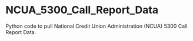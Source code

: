 # NCUA_5300_Call_Report_Data
Python code to pull National Credit Union Administration (NCUA) 5300 Call Report Data. 
